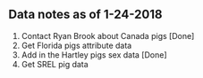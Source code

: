 ## Data notes as of 1-24-2018

1. Contact Ryan Brook about Canada pigs [Done]
2. Get Florida pigs attribute data
3. Add in the Hartley pigs sex data [Done]
4. Get SREL pig data